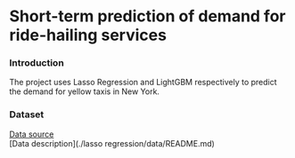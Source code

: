 # Short-term prediction of demand for ride-hailing services

### Introduction
The project uses Lasso Regression and LightGBM respectively to predict the demand for yellow taxis in New York.

### Dataset
[Data source](https://www1.nyc.gov/site/tlc/about/tlc-trip-record-data.page)  
[Data description](./lasso regression/data/README.md)